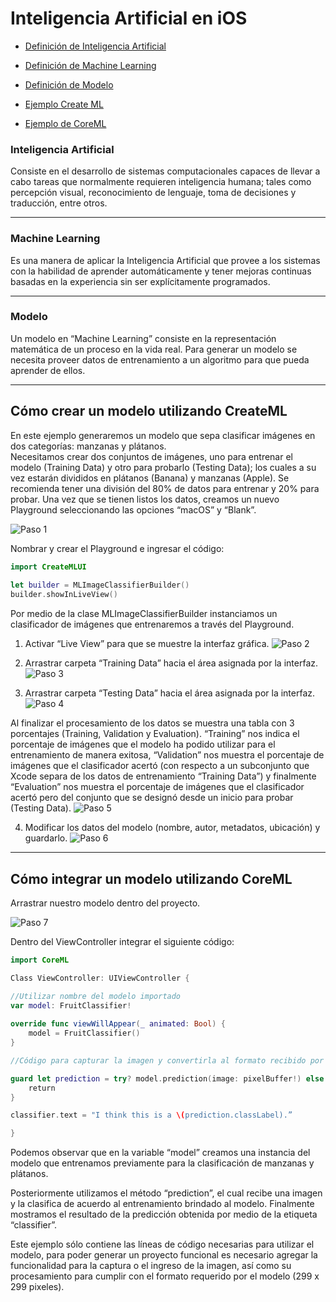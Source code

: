 # Inteligencia Artificial en iOS

- [Definición de Inteligencia Artificial](#inteligencia-artificial)

- [Definición de Machine Learning](#machine-learning)

- [Definición de Modelo](#modelo)

- [Ejemplo Create ML](#cómo-crear-un-modelo-utilizando-createml)

- [Ejemplo de CoreML](#cómo-integrar-un-modelo-utilizando-coreml)


### Inteligencia Artificial
Consiste en el desarrollo de sistemas computacionales capaces de llevar a cabo tareas que normalmente requieren inteligencia humana; tales como percepción visual, reconocimiento de lenguaje, toma de decisiones y traducción, entre otros.
___

### Machine Learning 
Es una manera de aplicar la Inteligencia Artificial que provee a los sistemas con la habilidad de aprender automáticamente y tener mejoras continuas basadas en la experiencia sin ser explícitamente programados.
___

### Modelo
Un modelo en “Machine Learning” consiste en la representación matemática de un proceso en la vida real. Para generar un modelo se necesita proveer datos de entrenamiento a un algoritmo para que pueda aprender de ellos.
___

## Cómo crear un modelo utilizando CreateML
En este ejemplo generaremos un modelo que sepa clasificar imágenes en dos categorías: manzanas y plátanos.  
Necesitamos crear dos conjuntos de imágenes, uno para entrenar el modelo (Training Data) y otro para probarlo (Testing Data); los cuales a su vez estarán divididos en plátanos (Banana) y manzanas (Apple). Se recomienda tener una división del 80% de datos para entrenar y 20% para probar.
Una vez que se tienen listos los datos, creamos un nuevo Playground seleccionando las opciones “macOS” y “Blank”.

![Paso 1](https://firebasestorage.googleapis.com/v0/b/cinema-fa766.appspot.com/o/ia%2Fstep1.png?alt=media&token=1dfa2391-2d8a-40f1-a2f2-172c7e8c67d9)


Nombrar y crear el Playground e ingresar el código:

```swift
import CreateMLUI
 
let builder = MLImageClassifierBuilder()
builder.showInLiveView()
```

Por medio de la clase MLImageClassifierBuilder instanciamos un clasificador de imágenes que entrenaremos a través del Playground.

1. Activar “Live View” para que se muestre la interfaz gráfica.
![Paso 2](https://firebasestorage.googleapis.com/v0/b/cinema-fa766.appspot.com/o/ia%2Fstep2.png?alt=media&token=bd465726-e744-4b11-90ba-763e168ae522)

2. Arrastrar carpeta “Training Data” hacia el área asignada por la interfaz.
![Paso 3](https://firebasestorage.googleapis.com/v0/b/cinema-fa766.appspot.com/o/ia%2Fstep3.png?alt=media&token=33e8c5ad-033c-4458-8617-9963131fe202)
 
3. Arrastrar carpeta “Testing Data” hacia el área asignada por la interfaz.
![Paso 4](https://firebasestorage.googleapis.com/v0/b/cinema-fa766.appspot.com/o/ia%2Fstep4.png?alt=media&token=e3b66f8d-f9d2-4b83-98af-f1cc2197654d)

Al finalizar el procesamiento de los datos se muestra una tabla con 3 porcentajes (Training, Validation y Evaluation). “Training” nos indica el porcentaje de imágenes que el modelo ha podido utilizar para el entrenamiento de manera exitosa, “Validation” nos muestra el porcentaje de imágenes que el clasificador acertó (con respecto a un subconjunto que Xcode separa de los datos de entrenamiento “Training Data”) y finalmente “Evaluation” nos muestra el porcentaje de imágenes que el clasificador acertó pero del conjunto que se designó desde un inicio para probar (Testing Data).
![Paso 5](https://firebasestorage.googleapis.com/v0/b/cinema-fa766.appspot.com/o/ia%2Fstep5.png?alt=media&token=7d0d9e8e-0662-4451-945a-5f71c84d8ccd)

4. Modificar los datos del modelo (nombre, autor, metadatos, ubicación) y guardarlo.
![Paso 6](https://firebasestorage.googleapis.com/v0/b/cinema-fa766.appspot.com/o/ia%2Fstep6.png?alt=media&token=b835d377-77a6-4bf1-8dd2-c07cd2807adc)
___

## Cómo integrar un modelo utilizando CoreML

Arrastrar nuestro modelo dentro del proyecto.

![Paso 7](https://firebasestorage.googleapis.com/v0/b/cinema-fa766.appspot.com/o/ia%2Fstep7.png?alt=media&token=2a9dc931-54b3-4238-beea-b7a6df907da9)

Dentro del ViewController integrar el siguiente código:

```swift
import CoreML

Class ViewController: UIViewController {

//Utilizar nombre del modelo importado
var model: FruitClassifier! 
 
override func viewWillAppear(_ animated: Bool) {
    model = FruitClassifier()
}

//Código para capturar la imagen y convertirla al formato recibido por el modelo

guard let prediction = try? model.prediction(image: pixelBuffer!) else {
    return
}

classifier.text = "I think this is a \(prediction.classLabel).”

}
```

Podemos observar que en la variable “model” creamos una instancia del modelo que entrenamos previamente para la clasificación de manzanas y plátanos.

Posteriormente utilizamos el método “prediction”, el cual recibe una imagen y la clasifica de acuerdo al entrenamiento brindado al modelo.
Finalmente mostramos el resultado de la predicción obtenida por medio de la etiqueta “classifier”.

Este ejemplo sólo contiene las líneas de código necesarias para utilizar el modelo, para poder generar un proyecto funcional es necesario agregar la funcionalidad para la captura o el ingreso de la imagen, así como su procesamiento para cumplir con el formato requerido por el modelo (299 x 299 pixeles).

